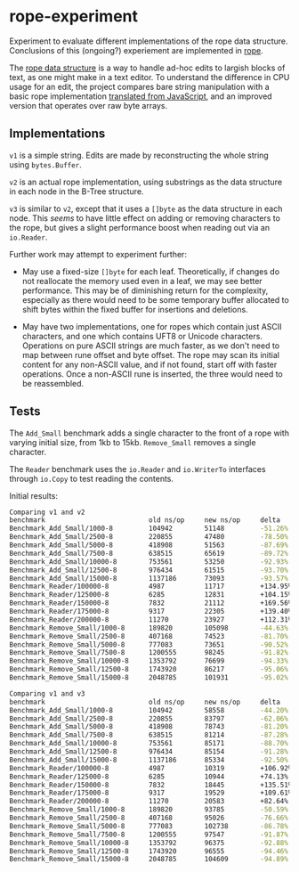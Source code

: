 # rope-experiment

Experiment to evaluate different implementations of the rope data structure.  Conclusions of this (ongoing?) experiement are implemented in [rope](https://github.com/object88/rope).

The [rope data structure](https://en.wikipedia.org/wiki/Rope_(data_structure)) is a way to handle ad-hoc edits to largish blocks of text, as one might make in a text editor.  To understand the difference in CPU usage for an edit, the project compares bare string manipulation with a basic rope implementation [translated from JavaScript](https://github.com/component/rope), and an improved version that operates over raw byte arrays.

## Implementations

`v1` is a simple string.  Edits are made by reconstructing the whole string using `bytes.Buffer`.

`v2` is an actual rope implementation, using substrings as the data structure in each node in the B-Tree structure.

`v3` is similar to `v2`, except that it uses a `[]byte` as the data structure in each node.  This _seems_ to have little effect on adding or removing characters to the rope, but gives a slight performance boost when reading out via an `io.Reader`.

Further work may attempt to experiment further:

* May use a fixed-size `[]byte` for each leaf.  Theoretically, if changes do not reallocate the memory used even in a leaf, we may see better performance.  This may be of diminishing return for the complexity, especially as there would need to be some temporary buffer allocated to shift bytes within the fixed buffer for insertions and deletions.

* May have two implementations, one for ropes which contain just ASCII characters, and one which contains UFT8 or Unicode characters.  Operations on pure ASCII strings are much faster, as we don't need to map between rune offset and byte offset.  The rope may scan its initial content for any non-ASCII value, and if not found, start off with faster operations.  Once a non-ASCII rune is inserted, the three would need to be reassembled.

## Tests

The `Add_Small` benchmark adds a single character to the front of a rope with varying initial size, from 1kb to 15kb.  `Remove_Small` removes a single character.

The `Reader` benchmark uses the `io.Reader` and `io.WriterTo` interfaces through `io.Copy` to test reading the contents.

Initial results:

``` sh
Comparing v1 and v2
benchmark                          old ns/op     new ns/op     delta
Benchmark_Add_Small/1000-8         104942        51148         -51.26%
Benchmark_Add_Small/2500-8         220855        47480         -78.50%
Benchmark_Add_Small/5000-8         418908        51563         -87.69%
Benchmark_Add_Small/7500-8         638515        65619         -89.72%
Benchmark_Add_Small/10000-8        753561        53250         -92.93%
Benchmark_Add_Small/12500-8        976434        61515         -93.70%
Benchmark_Add_Small/15000-8        1137186       73093         -93.57%
Benchmark_Reader/100000-8          4987          11717         +134.95%
Benchmark_Reader/125000-8          6285          12831         +104.15%
Benchmark_Reader/150000-8          7832          21112         +169.56%
Benchmark_Reader/175000-8          9317          22305         +139.40%
Benchmark_Reader/200000-8          11270         23927         +112.31%
Benchmark_Remove_Small/1000-8      189820        105098        -44.63%
Benchmark_Remove_Small/2500-8      407168        74523         -81.70%
Benchmark_Remove_Small/5000-8      777083        73651         -90.52%
Benchmark_Remove_Small/7500-8      1200555       98245         -91.82%
Benchmark_Remove_Small/10000-8     1353792       76699         -94.33%
Benchmark_Remove_Small/12500-8     1743920       86217         -95.06%
Benchmark_Remove_Small/15000-8     2048785       101931        -95.02%

Comparing v1 and v3
benchmark                          old ns/op     new ns/op     delta
Benchmark_Add_Small/1000-8         104942        58558         -44.20%
Benchmark_Add_Small/2500-8         220855        83797         -62.06%
Benchmark_Add_Small/5000-8         418908        78743         -81.20%
Benchmark_Add_Small/7500-8         638515        81214         -87.28%
Benchmark_Add_Small/10000-8        753561        85171         -88.70%
Benchmark_Add_Small/12500-8        976434        85154         -91.28%
Benchmark_Add_Small/15000-8        1137186       85334         -92.50%
Benchmark_Reader/100000-8          4987          10319         +106.92%
Benchmark_Reader/125000-8          6285          10944         +74.13%
Benchmark_Reader/150000-8          7832          18445         +135.51%
Benchmark_Reader/175000-8          9317          19529         +109.61%
Benchmark_Reader/200000-8          11270         20583         +82.64%
Benchmark_Remove_Small/1000-8      189820        93785         -50.59%
Benchmark_Remove_Small/2500-8      407168        95026         -76.66%
Benchmark_Remove_Small/5000-8      777083        102738        -86.78%
Benchmark_Remove_Small/7500-8      1200555       97547         -91.87%
Benchmark_Remove_Small/10000-8     1353792       96375         -92.88%
Benchmark_Remove_Small/12500-8     1743920       96555         -94.46%
Benchmark_Remove_Small/15000-8     2048785       104609        -94.89%
```
